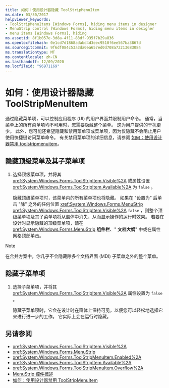 ```yaml
---
title: 如何：使用设计器隐藏 ToolStripMenuItem
ms.date: 03/30/2017
helpviewer_keywords:
- ToolStripMenuItems [Windows Forms], hiding menu items in designer
- MenuStrip control [Windows Forms], hiding menu items in designer
- menu items [Windows Forms], hiding
ms.assetid: 8f1b057e-3d8a-4f11-88df-935f7b29a836
ms.openlocfilehash: 0e1cd7d1868adabd4d3eec9510f6ee567ba3867d
ms.sourcegitcommit: 9f6df084c53a3da0ea657ed0d708a72213683084
ms.translationtype: MT
ms.contentlocale: zh-CN
ms.lasthandoff: 12/09/2020
ms.locfileid: "96971169"
---
```

# <a name="how-to-hide-toolstripmenuitems-using-the-designer"></a>如何：使用设计器隐藏 ToolStripMenuItem
通过隐藏菜单项，可以控制应用程序 (UI) 的用户界面并限制用户命令。 通常，当菜单上的所有菜单项均不可用时，您需要隐藏整个菜单。 这为用户提供的干扰更少。 此外，您可能还希望隐藏和禁用菜单项或菜单项，因为仅隐藏不会阻止用户使用快捷键访问菜单命令。 有关禁用菜单项的详细信息，请参阅 [如何：使用设计器禁用 toolstripmenuitem](how-to-disable-toolstripmenuitems-using-the-designer.md)。

## <a name="to-hide-a-top-level-menu-and-its-submenu-items"></a>隐藏顶级菜单及其子菜单项

1. 选择顶级菜单项，并将其 <xref:System.Windows.Forms.ToolStripItem.Visible%2A> 或属性设置 <xref:System.Windows.Forms.ToolStripItem.Available%2A> 为 `false` 。

     隐藏顶级菜单项时，该菜单内的所有菜单项也将隐藏。 如果在 "设置为" 后单击 "除" 之外的任何位置 <xref:System.Windows.Forms.MenuStrip> <xref:System.Windows.Forms.ToolStripItem.Visible%2A> `false` ，则整个顶级菜单项及其子菜单项将从窗体中消失，从而显示操作的运行时效果。 若要在设计时显示隐藏的顶级菜单项，请在 <xref:System.Windows.Forms.MenuStrip> **组件栏**、" **文档大纲**" 中或在属性网格顶部单击。

> [!NOTE]
> 在合并方案中，你几乎不会隐藏除多个文档界面 (MDI) 子菜单之外的整个菜单。

## <a name="to-hide-a-submenu-item"></a>隐藏子菜单项

1. 选择子菜单项，并将其 <xref:System.Windows.Forms.ToolStripItem.Visible%2A> 属性设置为 `false` 。

     隐藏子菜单项时，它会在设计时在窗体上保持可见，以便您可以轻松地选择它来进行进一步的工作。 它实际上会在运行时隐藏。

## <a name="see-also"></a>另请参阅

- <xref:System.Windows.Forms.ToolStripItem.Visible%2A>
- <xref:System.Windows.Forms.MenuStrip>
- <xref:System.Windows.Forms.ToolStripMenuItem.Enabled%2A>
- <xref:System.Windows.Forms.ToolStripItem.Available%2A>
- <xref:System.Windows.Forms.ToolStripMenuItem.Overflow%2A>
- [MenuStrip 控件概述](menustrip-control-overview-windows-forms.md)
- [如何：使用设计器禁用 ToolStripMenuItem](how-to-disable-toolstripmenuitems-using-the-designer.md)

